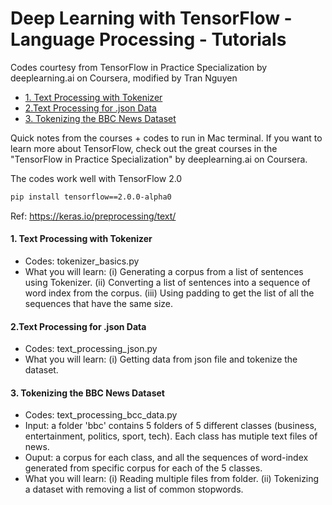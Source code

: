 Deep Learning with TensorFlow - Language Processing - Tutorials
================
Codes courtesy from TensorFlow in Practice Specialization by deeplearning.ai on Coursera, modified by Tran Nguyen

-   [1. Text Processing with Tokenizer](#text-processing-with-tokenizer)
-   [2.Text Processing for .json Data](#text-processing-for-.json-data)
-   [3. Tokenizing the BBC News Dataset](#tokenizing-the-bbc-news-dataset)

Quick notes from the courses + codes to run in Mac terminal. If you want to learn more about TensorFlow, check out the great courses in the "TensorFlow in Practice Specialization" by deeplearning.ai on Coursera.

The codes work well with TensorFlow 2.0

``` bash
pip install tensorflow==2.0.0-alpha0
```

Ref: <https://keras.io/preprocessing/text/>

#### 1. Text Processing with Tokenizer

-   Codes: tokenizer\_basics.py
-   What you will learn: (i) Generating a corpus from a list of sentences using Tokenizer. (ii) Converting a list of sentences into a sequence of word index from the corpus. (iii) Using padding to get the list of all the sequences that have the same size.

#### 2.Text Processing for .json Data

-   Codes: text\_processing\_json.py
-   What you will learn: (i) Getting data from json file and tokenize the dataset.

#### 3. Tokenizing the BBC News Dataset

-   Codes: text\_processing\_bcc\_data.py
-   Input: a folder 'bbc' contains 5 folders of 5 different classes (business, entertainment, politics, sport, tech). Each class has mutiple text files of news.
-   Ouput: a corpus for each class, and all the sequences of word-index generated from specific corpus for each of the 5 classes.
-   What you will learn: (i) Reading multiple files from folder. (ii) Tokenizing a dataset with removing a list of common stopwords.
